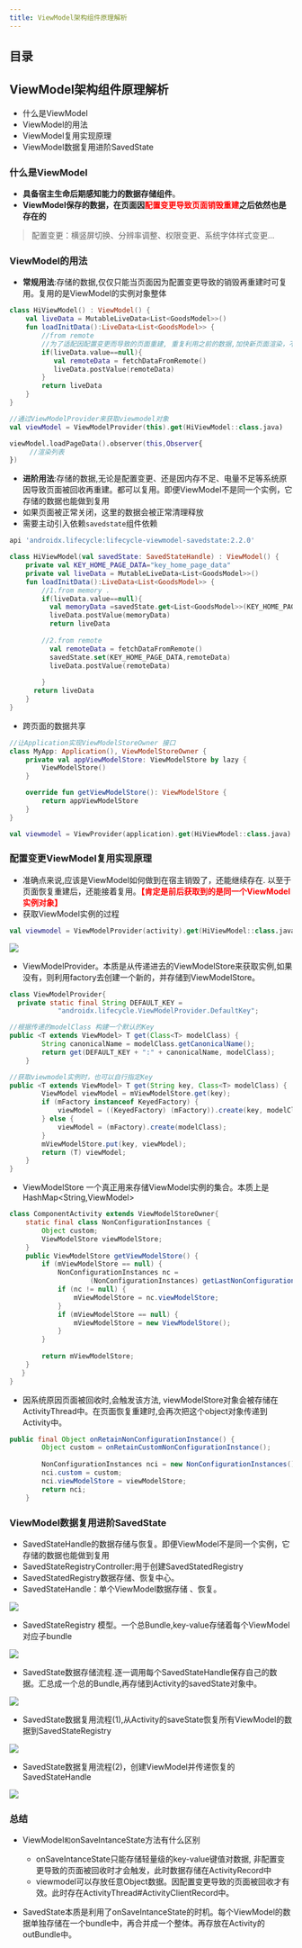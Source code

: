 ```yaml
---
title: ViewModel架构组件原理解析
---
```


<!--more-->

## 目录

## ViewModel架构组件原理解析

- 什么是ViewModel
- ViewModel的用法
- ViewModel复用实现原理
- ViewModel数据复用进阶SavedState



### 什么是ViewModel

- **具备宿主生命后期感知能力的数据存储组件**。
- **ViewModel保存的数据，在页面因**<font color='red'>**配置变更导致页面销毁重建**</font>**之后依然也是存在的**

> 配置变更：横竖屏切换、分辨率调整、权限变更、系统字体样式变更...

### ViewModel的用法

- **常规用法**:存储的数据,仅仅只能当页面因为配置变更导致的销毁再重建时可复用。复用的是ViewModel的实例对象整体

```kotlin
class HiViewModel() : ViewModel() {
    val liveData = MutableLiveData<List<GoodsModel>>()
    fun loadInitData():LiveData<List<GoodsModel>> {
        //from remote
        //为了适配因配置变更而导致的页面重建, 重复利用之前的数据,加快新页面渲染，不再请求接口
        if(liveData.value==null){
           val remoteData = fetchDataFromRemote()
           liveData.postValue(remoteData)
        }
        return liveData
    }
}

//通过ViewModelProvider来获取viewmodel对象
val viewModel = ViewModelProvider(this).get(HiViewModel::class.java)

viewModel.loadPageData().observer(this,Observer{
     //渲染列表
})
```

- **进阶用法**:存储的数据,无论是配置变更、还是因内存不足、电量不足等系统原因导致页面被回收再重建。都可以复用。即便ViewModel不是同一个实例，它存储的数据也能做到复用
- 如果页面被正常关闭，这里的数据会被正常清理释放
- 需要主动引入依赖`savedstate`组件依赖

```groovy
api 'androidx.lifecycle:lifecycle-viewmodel-savedstate:2.2.0'
```

```kotlin
class HiViewModel(val savedState: SavedStateHandle) : ViewModel() {
    private val KEY_HOME_PAGE_DATA="key_home_page_data"
    private val liveData = MutableLiveData<List<GoodsModel>>()
    fun loadInitData():LiveData<List<GoodsModel>> {
        //1.from memory .
        if(liveData.value==null){
          val memoryData =savedState.get<List<GoodsModel>>(KEY_HOME_PAGE_DATA)
          liveData.postValue(memoryData)
          return liveData
      
        //2.from remote
          val remoteData = fetchDataFromRemote()
          savedState.set(KEY_HOME_PAGE_DATA,remoteData)
          liveData.postValue(remoteData)
          
        }
      return liveData
    }
}
```

- 跨页面的数据共享

```kotlin
//让Application实现ViewModelStoreOwner 接口
class MyApp: Application(), ViewModelStoreOwner {
    private val appViewModelStore: ViewModelStore by lazy {
        ViewModelStore()
    }

    override fun getViewModelStore(): ViewModelStore {
        return appViewModelStore
    }
}

val viewmodel = ViewProvider(application).get(HiViewModel::class.java)
```



### 配置变更ViewModel复用实现原理

- 准确点来说,应该是ViewModel如何做到在宿主销毁了，还能继续存在. 以至于页面恢复重建后，还能接着复用。<font color ='red'>**【肯定是前后获取到的是同一个ViewModel实例对象】**</font>
- 获取ViewModel实例的过程

```kotlin
val viewmodel = ViewModelProvider(activity).get(HiViewModel::class.java)
```

<img src="/imgs/jetpack/viewmodel_provider.png" />



- ViewModelProvider。本质是从传递进去的ViewModelStore来获取实例,如果没有，则利用factory去创建一个新的，并存储到ViewModelStore。

```java
class ViewModelProvider{
  private static final String DEFAULT_KEY =
            "androidx.lifecycle.ViewModelProvider.DefaultKey";

//根据传递的modelClass 构建一个默认的Key
public <T extends ViewModel> T get(Class<T> modelClass) {
        String canonicalName = modelClass.getCanonicalName();
        return get(DEFAULT_KEY + ":" + canonicalName, modelClass);
    }

//获取viewmodel实例时，也可以自行指定Key
public <T extends ViewModel> T get(String key, Class<T> modelClass) {
        ViewModel viewModel = mViewModelStore.get(key);
        if (mFactory instanceof KeyedFactory) {
            viewModel = ((KeyedFactory) (mFactory)).create(key, modelClass);
        } else {
            viewModel = (mFactory).create(modelClass);
        }
        mViewModelStore.put(key, viewModel);
        return (T) viewModel;
    }
}
```

- ViewModelStore 一个真正用来存储ViewModel实例的集合。本质上是HashMap<String,ViewModel>

```java
class ComponentActivity extends ViewModelStoreOwner{
    static final class NonConfigurationInstances {
        Object custom;
        ViewModelStore viewModelStore;
    }
    public ViewModelStore getViewModelStore() {
        if (mViewModelStore == null) {
            NonConfigurationInstances nc =
                    (NonConfigurationInstances) getLastNonConfigurationInstance();
            if (nc != null) {
                mViewModelStore = nc.viewModelStore;
            }
            if (mViewModelStore == null) {
                mViewModelStore = new ViewModelStore();
            }
        }
        
        return mViewModelStore;
    }
   }
}
```

- 因系统原因页面被回收时,会触发该方法, viewModelStore对象会被存储在ActivityThread中。在页面恢复重建时,会再次把这个object对象传递到Activity中。

```java
public final Object onRetainNonConfigurationInstance() {
        Object custom = onRetainCustomNonConfigurationInstance();
        
        NonConfigurationInstances nci = new NonConfigurationInstances();
        nci.custom = custom;
        nci.viewModelStore = viewModelStore;
        return nci;
    }
```

### ViewModel数据复用进阶SavedState

- SavedStateHandle的数据存储与恢复。即便ViewModel不是同一个实例，它存储的数据也能做到复用
- SavedStateRegistryController:用于创建SavedStatedRegistry
- SavedStatedRegistry数据存储、恢复中心。
- SavedStateHandle：单个ViewModel数据存储 、恢复。

<img src="/imgs/jetpack/savedstatehandle.png" />

</br>

- SavedStateRegistry 模型。一个总Bundle,key-value存储着每个ViewModel对应子bundle

<img src="/imgs/jetpack/savedStateRegistry.png" />

</br>

- SavedState数据存储流程.逐一调用每个SavedStateHandle保存自己的数据。汇总成一个总的Bundle,再存储到Activity的savedState对象中。

<img src="/imgs/jetpack/savedstate_save.png" />

</br>

- SavedState数据复用流程(1),从Activity的saveState恢复所有ViewModel的数据到SavedStateRegistry

<img src="/imgs/jetpack/savedstate_restore.png" />

</br>

- SavedState数据复用流程(2)，创建ViewModel并传递恢复的SavedStateHandle

<img src="/imgs/jetpack/savedstate_create.png" />



### 总结

- ViewModel`和`onSaveIntanceState方法有什么区别

  - onSaveIntanceState只能存储轻量级的key-value键值对数据, 非配置变更导致的页面被回收时才会触发，此时数据存储在ActivityRecord中
  - viewmodel可以存放任意Object数据。因配置变更导致的页面被回收才有效。此时存在ActivityThread#ActivityClientRecord中。

- SavedState本质是利用了onSaveIntanceState的时机。每个ViewModel的数据单独存储在一个bundle中，再合并成一个整体。再存放在Activity的outBundle中。

  
